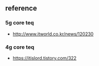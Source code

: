
## reference
### 5g core teq
- http://www.itworld.co.kr/news/120230
### 4g core teq
- https://itislord.tistory.com/322
